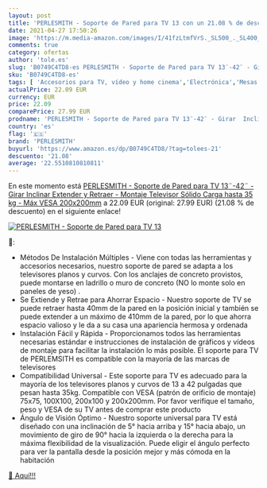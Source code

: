 ```yaml
---
layout: post
title: 'PERLESMITH - Soporte de Pared para TV 13 con un 21.08 % de descuento'
date: 2021-04-27 17:50:26
image: 'https://m.media-amazon.com/images/I/41fzLtmfVrS._SL500_._SL400_.jpg'
comments: true
category: ofertas
author: 'tole.es'
slug: 'B0749C4TD8-es PERLESMITH - Soporte de Pared para TV 13¨-42¨ - Girar...'
sku: 'B0749C4TD8-es'
tags: [ 'Accesorios para TV, vídeo y home cinema','Electrónica','Mesas y soportes para TV','Soportes de pared y techo para TV','TV, vídeo y home cinema','perlesmith','televisor', ]
actualPrice: 22.09 EUR
currency: EUR
price: 22.09
comparePrice: 27.99 EUR
prodname: 'PERLESMITH - Soporte de Pared para TV 13¨-42¨ - Girar  Inclinar  Extender y Retraer - Montaje Televisor Sólido Carga hasta 35 kg - Máx VESA 200x200mm'
country: 'es'
flag: '🇪🇸'
brand: 'PERLESMITH'
buyurl: 'https://www.amazon.es/dp/B0749C4TD8/?tag=tolees-21'
descuento: '21.08'
average: '22.5510810810811'
---
```


En este momento está [PERLESMITH - Soporte de Pared para TV 13¨-42¨ - Girar  Inclinar  Extender y Retraer - Montaje Televisor Sólido Carga hasta 35 kg - Máx VESA 200x200mm](https://www.amazon.es/dp/B0749C4TD8/?tag=tolees-21) a 22.09 EUR (original: 27.99 EUR) (21.08 %  de descuento) en el siguiente enlace!

[![PERLESMITH - Soporte de Pared para TV 13](https://m.media-amazon.com/images/I/41fzLtmfVrS._SL500_._SL400_.jpg)](https://www.amazon.es/dp/B0749C4TD8/?tag=tolees-21)

🔎:

- Métodos De Instalación Múltiples - Viene con todas las herramientas y accesorios necesarios, nuestro soporte de pared se adapta a los televisores planos y curvos. Con los anclajes de concreto provistos, puede montarse en ladrillo o muro de concreto (NO lo monte solo en paneles de yeso) .
- Se Extiende y Retrae para Ahorrar Espacio - Nuestro soporte de TV se puede retraer hasta 40mm de la pared en la posición inicial y también se puede extender a un máximo de 410mm de la pared, por lo que ahorra espacio valioso y le da a su casa una apariencia hermosa y ordenada
- Instalación Fácil y Rápida - Proporcionamos todos las herramientas necesarias estándar e instrucciones de instalación de gráficos y vídeos de montaje para facilitar la instalación lo más posible. El soporte para TV de PERLEMSITH es compatible con la mayoría de las marcas de televisores
- Compatibilidad Universal - Este soporte para TV es adecuado para la mayoría de los televisores planos y curvos de 13 a 42 pulgadas que pesan hasta 35kg. Compatible con VESA (patrón de orificio de montaje) 75x75, 100X100, 200x100 y 200x200mm. Por favor verifique el tamaño, peso y VESA de su TV antes de comprar este producto
- Ángulo de Visión Óptimo - Nuestro soporte universal para TV está diseñado con una inclinación de 5° hacia arriba y 15° hacia abajo, un movimiento de giro de 90° hacia la izquierda o la derecha para la máxima flexibilidad de la visualización. Puede eligir el ángulo perfecto para ver la pantalla desde la posición mejor y más cómoda en la habitación

[🛒 Aquí!!!](https://www.amazon.es/dp/B0749C4TD8/?tag=tolees-21)
